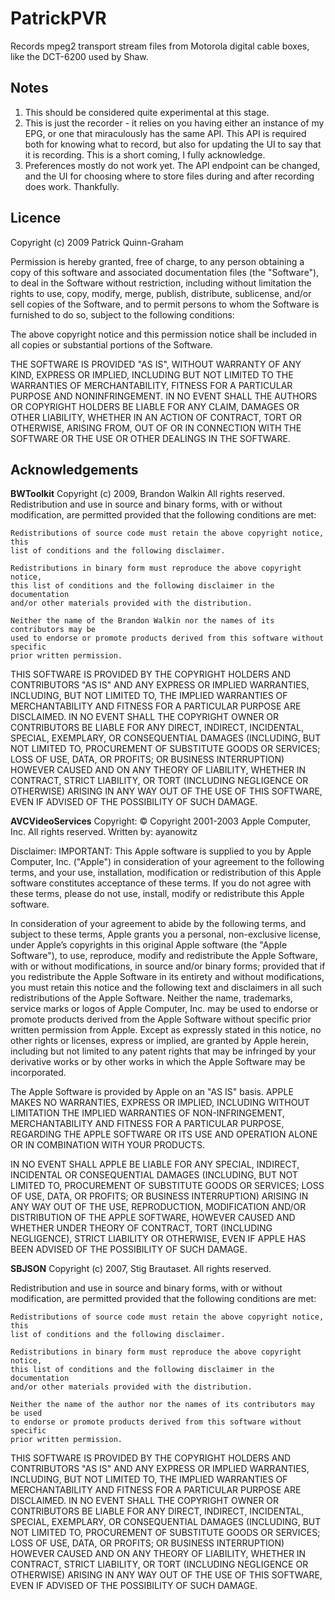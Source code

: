 PatrickPVR
==========

Records mpeg2 transport stream files from Motorola digital cable boxes, like the DCT-6200 used by Shaw. 

Notes
-----

1. This should be considered quite experimental at this stage.
2. This is just the recorder - it relies on you having either an instance of my EPG, or one that miraculously has the same API. This API is required both for knowing what to record, but also for updating the UI to say that it is recording. This is a short coming, I fully acknowledge.
3. Preferences mostly do not work yet. The API endpoint can be changed, and the UI for choosing where to store files during and after recording does work. Thankfully.


Licence
-------

Copyright (c) 2009 Patrick Quinn-Graham

Permission is hereby granted, free of charge, to any person obtaining
a copy of this software and associated documentation files (the
"Software"), to deal in the Software without restriction, including
without limitation the rights to use, copy, modify, merge, publish,
distribute, sublicense, and/or sell copies of the Software, and to
permit persons to whom the Software is furnished to do so, subject to
the following conditions:

The above copyright notice and this permission notice shall be
included in all copies or substantial portions of the Software.

THE SOFTWARE IS PROVIDED "AS IS", WITHOUT WARRANTY OF ANY KIND,
EXPRESS OR IMPLIED, INCLUDING BUT NOT LIMITED TO THE WARRANTIES OF
MERCHANTABILITY, FITNESS FOR A PARTICULAR PURPOSE AND
NONINFRINGEMENT. IN NO EVENT SHALL THE AUTHORS OR COPYRIGHT HOLDERS BE
LIABLE FOR ANY CLAIM, DAMAGES OR OTHER LIABILITY, WHETHER IN AN ACTION
OF CONTRACT, TORT OR OTHERWISE, ARISING FROM, OUT OF OR IN CONNECTION
WITH THE SOFTWARE OR THE USE OR OTHER DEALINGS IN THE SOFTWARE.

Acknowledgements
----------------

**BWToolkit**
Copyright (c) 2009, Brandon Walkin All rights reserved.
Redistribution and use in source and binary forms, with or without 
modification, are permitted provided that the following conditions are met:

    Redistributions of source code must retain the above copyright notice, this
    list of conditions and the following disclaimer.

    Redistributions in binary form must reproduce the above copyright notice,
    this list of conditions and the following disclaimer in the documentation
    and/or other materials provided with the distribution.

    Neither the name of the Brandon Walkin nor the names of its contributors may be 
    used to endorse or promote products derived from this software without specific
    prior written permission.

THIS SOFTWARE IS PROVIDED BY THE COPYRIGHT HOLDERS AND CONTRIBUTORS "AS IS"
AND ANY EXPRESS OR IMPLIED WARRANTIES, INCLUDING, BUT NOT LIMITED TO, THE
IMPLIED WARRANTIES OF MERCHANTABILITY AND FITNESS FOR A PARTICULAR PURPOSE ARE
DISCLAIMED. IN NO EVENT SHALL THE COPYRIGHT OWNER OR CONTRIBUTORS BE LIABLE
FOR ANY DIRECT, INDIRECT, INCIDENTAL, SPECIAL, EXEMPLARY, OR CONSEQUENTIAL
DAMAGES (INCLUDING, BUT NOT LIMITED TO, PROCUREMENT OF SUBSTITUTE GOODS OR
SERVICES; LOSS OF USE, DATA, OR PROFITS; OR BUSINESS INTERRUPTION) HOWEVER
CAUSED AND ON ANY THEORY OF LIABILITY, WHETHER IN CONTRACT, STRICT LIABILITY,
OR TORT (INCLUDING NEGLIGENCE OR OTHERWISE) ARISING IN ANY WAY OUT OF THE USE
OF THIS SOFTWARE, EVEN IF ADVISED OF THE POSSIBILITY OF SUCH DAMAGE.

**AVCVideoServices**
Copyright: 	© Copyright 2001-2003 Apple Computer, Inc. All rights reserved.
Written by: ayanowitz

Disclaimer:	IMPORTANT:  This Apple software is supplied to you by Apple Computer, Inc.
("Apple") in consideration of your agreement to the following terms, and your
use, installation, modification or redistribution of this Apple software
constitutes acceptance of these terms.  If you do not agree with these terms,
please do not use, install, modify or redistribute this Apple software.

In consideration of your agreement to abide by the following terms, and subject
to these terms, Apple grants you a personal, non-exclusive license, under Apple’s
copyrights in this original Apple software (the "Apple Software"), to use,
reproduce, modify and redistribute the Apple Software, with or without
modifications, in source and/or binary forms; provided that if you redistribute
the Apple Software in its entirety and without modifications, you must retain
this notice and the following text and disclaimers in all such redistributions of
the Apple Software.  Neither the name, trademarks, service marks or logos of
Apple Computer, Inc. may be used to endorse or promote products derived from the
Apple Software without specific prior written permission from Apple.  Except as
expressly stated in this notice, no other rights or licenses, express or implied,
are granted by Apple herein, including but not limited to any patent rights that
may be infringed by your derivative works or by other works in which the Apple
Software may be incorporated.

The Apple Software is provided by Apple on an "AS IS" basis.  APPLE MAKES NO
WARRANTIES, EXPRESS OR IMPLIED, INCLUDING WITHOUT LIMITATION THE IMPLIED
WARRANTIES OF NON-INFRINGEMENT, MERCHANTABILITY AND FITNESS FOR A PARTICULAR
PURPOSE, REGARDING THE APPLE SOFTWARE OR ITS USE AND OPERATION ALONE OR IN
COMBINATION WITH YOUR PRODUCTS.

IN NO EVENT SHALL APPLE BE LIABLE FOR ANY SPECIAL, INDIRECT, INCIDENTAL OR
CONSEQUENTIAL DAMAGES (INCLUDING, BUT NOT LIMITED TO, PROCUREMENT OF SUBSTITUTE
GOODS OR SERVICES; LOSS OF USE, DATA, OR PROFITS; OR BUSINESS INTERRUPTION)
ARISING IN ANY WAY OUT OF THE USE, REPRODUCTION, MODIFICATION AND/OR DISTRIBUTION
OF THE APPLE SOFTWARE, HOWEVER CAUSED AND WHETHER UNDER THEORY OF CONTRACT, TORT
(INCLUDING NEGLIGENCE), STRICT LIABILITY OR OTHERWISE, EVEN IF APPLE HAS BEEN
ADVISED OF THE POSSIBILITY OF SUCH DAMAGE.

**SBJSON**
Copyright (c) 2007, Stig Brautaset. All rights reserved.

Redistribution and use in source and binary forms, with or without
modification, are permitted provided that the following conditions are met:

    Redistributions of source code must retain the above copyright notice, this
    list of conditions and the following disclaimer.

    Redistributions in binary form must reproduce the above copyright notice,
    this list of conditions and the following disclaimer in the documentation
    and/or other materials provided with the distribution.

    Neither the name of the author nor the names of its contributors may be used
    to endorse or promote products derived from this software without specific
    prior written permission.

THIS SOFTWARE IS PROVIDED BY THE COPYRIGHT HOLDERS AND CONTRIBUTORS "AS IS"
AND ANY EXPRESS OR IMPLIED WARRANTIES, INCLUDING, BUT NOT LIMITED TO, THE
IMPLIED WARRANTIES OF MERCHANTABILITY AND FITNESS FOR A PARTICULAR PURPOSE ARE
DISCLAIMED. IN NO EVENT SHALL THE COPYRIGHT OWNER OR CONTRIBUTORS BE LIABLE
FOR ANY DIRECT, INDIRECT, INCIDENTAL, SPECIAL, EXEMPLARY, OR CONSEQUENTIAL
DAMAGES (INCLUDING, BUT NOT LIMITED TO, PROCUREMENT OF SUBSTITUTE GOODS OR
SERVICES; LOSS OF USE, DATA, OR PROFITS; OR BUSINESS INTERRUPTION) HOWEVER
CAUSED AND ON ANY THEORY OF LIABILITY, WHETHER IN CONTRACT, STRICT LIABILITY,
OR TORT (INCLUDING NEGLIGENCE OR OTHERWISE) ARISING IN ANY WAY OUT OF THE USE
OF THIS SOFTWARE, EVEN IF ADVISED OF THE POSSIBILITY OF SUCH DAMAGE.